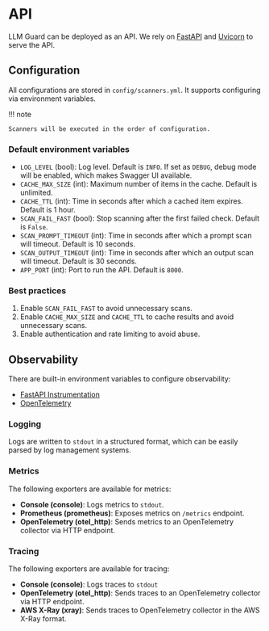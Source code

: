# API

LLM Guard can be deployed as an API. We rely on [FastAPI](https://fastapi.tiangolo.com/) and [Uvicorn](https://www.uvicorn.org/) to serve the API.

## Configuration

All configurations are stored in `config/scanners.yml`. It supports configuring via environment variables.

!!! note

    Scanners will be executed in the order of configuration.

### Default environment variables

- `LOG_LEVEL` (bool): Log level. Default is `INFO`. If set as `DEBUG`, debug mode will be enabled, which makes Swagger UI available.
- `CACHE_MAX_SIZE` (int): Maximum number of items in the cache. Default is unlimited.
- `CACHE_TTL` (int): Time in seconds after which a cached item expires. Default is 1 hour.
- `SCAN_FAIL_FAST` (bool): Stop scanning after the first failed check. Default is `False`.
- `SCAN_PROMPT_TIMEOUT` (int): Time in seconds after which a prompt scan will timeout. Default is 10 seconds.
- `SCAN_OUTPUT_TIMEOUT` (int): Time in seconds after which an output scan will timeout. Default is 30 seconds.
- `APP_PORT` (int): Port to run the API. Default is `8000`.

### Best practices

1. Enable `SCAN_FAIL_FAST` to avoid unnecessary scans.
2. Enable `CACHE_MAX_SIZE` and `CACHE_TTL` to cache results and avoid unnecessary scans.
3. Enable authentication and rate limiting to avoid abuse.

## Observability

There are built-in environment variables to configure observability:

- [FastAPI Instrumentation](https://opentelemetry-python-contrib.readthedocs.io/en/latest/instrumentation/fastapi/fastapi.html)
- [OpenTelemetry](https://opentelemetry.io/)

### Logging

Logs are written to `stdout` in a structured format, which can be easily parsed by log management systems.

### Metrics

The following exporters are available for metrics:

- **Console (console)**: Logs metrics to `stdout`.
- **Prometheus (prometheus)**: Exposes metrics on `/metrics` endpoint.
- **OpenTelemetry (otel_http)**: Sends metrics to an OpenTelemetry collector via HTTP endpoint.

### Tracing

The following exporters are available for tracing:

- **Console (console)**: Logs traces to `stdout`
- **OpenTelemetry (otel_http)**: Sends traces to an OpenTelemetry collector via HTTP endpoint.
- **AWS X-Ray (xray)**: Sends traces to OpenTelemetry collector in the AWS X-Ray format.
